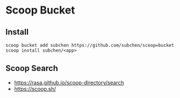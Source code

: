 # Scoop Bucket

## Install

```pwsh
scoop bucket add subchen https://github.com/subchen/scoop=bucket
scoop install subchen/<app>
```

## Scoop Search

- https://rasa.github.io/scoop-directory/search
- https://scoop.sh/

